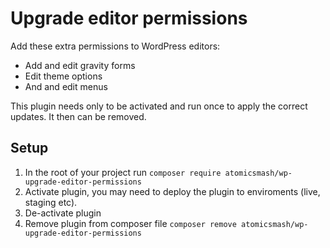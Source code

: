 # Upgrade editor permissions

Add these extra permissions to WordPress editors:

- Add and edit gravity forms
- Edit theme options
- And and edit menus

This plugin needs only to be activated and run once to apply the correct updates. It then can be removed.

## Setup

1. In the root of your project run `composer require atomicsmash/wp-upgrade-editor-permissions`
2. Activate plugin, you may need to deploy the plugin to enviroments (live, staging etc).
3. De-activate plugin
4. Remove plugin from composer file `composer remove atomicsmash/wp-upgrade-editor-permissions`
